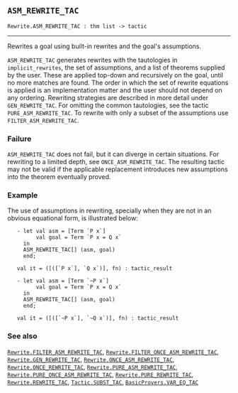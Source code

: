 ## `ASM_REWRITE_TAC`

``` hol4
Rewrite.ASM_REWRITE_TAC : thm list -> tactic
```

------------------------------------------------------------------------

Rewrites a goal using built-in rewrites and the goal's assumptions.

`ASM_REWRITE_TAC` generates rewrites with the tautologies in
`implicit_rewrites`, the set of assumptions, and a list of theorems
supplied by the user. These are applied top-down and recursively on the
goal, until no more matches are found. The order in which the set of
rewrite equations is applied is an implementation matter and the user
should not depend on any ordering. Rewriting strategies are described in
more detail under `GEN_REWRITE_TAC`. For omitting the common
tautologies, see the tactic `PURE_ASM_REWRITE_TAC`. To rewrite with only
a subset of the assumptions use `FILTER_ASM_REWRITE_TAC`.

### Failure

`ASM_REWRITE_TAC` does not fail, but it can diverge in certain
situations. For rewriting to a limited depth, see
`ONCE_ASM_REWRITE_TAC`. The resulting tactic may not be valid if the
applicable replacement introduces new assumptions into the theorem
eventually proved.

### Example

The use of assumptions in rewriting, specially when they are not in an
obvious equational form, is illustrated below:

``` hol4
   - let val asm = [Term `P x`]
         val goal = Term `P x = Q x`
     in
     ASM_REWRITE_TAC[] (asm, goal)
     end;

   val it = ([([`P x`], `Q x`)], fn) : tactic_result

   - let val asm = [Term `~P x`]
         val goal = Term `P x = Q x`
     in
     ASM_REWRITE_TAC[] (asm, goal)
     end;

   val it = ([([`~P x`], `~Q x`)], fn) : tactic_result
```

### See also

[`Rewrite.FILTER_ASM_REWRITE_TAC`](#Rewrite.FILTER_ASM_REWRITE_TAC),
[`Rewrite.FILTER_ONCE_ASM_REWRITE_TAC`](#Rewrite.FILTER_ONCE_ASM_REWRITE_TAC),
[`Rewrite.GEN_REWRITE_TAC`](#Rewrite.GEN_REWRITE_TAC),
[`Rewrite.ONCE_ASM_REWRITE_TAC`](#Rewrite.ONCE_ASM_REWRITE_TAC),
[`Rewrite.ONCE_REWRITE_TAC`](#Rewrite.ONCE_REWRITE_TAC),
[`Rewrite.PURE_ASM_REWRITE_TAC`](#Rewrite.PURE_ASM_REWRITE_TAC),
[`Rewrite.PURE_ONCE_ASM_REWRITE_TAC`](#Rewrite.PURE_ONCE_ASM_REWRITE_TAC),
[`Rewrite.PURE_REWRITE_TAC`](#Rewrite.PURE_REWRITE_TAC),
[`Rewrite.REWRITE_TAC`](#Rewrite.REWRITE_TAC),
[`Tactic.SUBST_TAC`](#Tactic.SUBST_TAC),
[`BasicProvers.VAR_EQ_TAC`](#BasicProvers.VAR_EQ_TAC)
